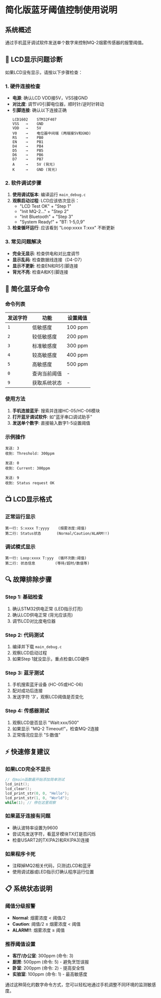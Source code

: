 # 简化版蓝牙阈值控制使用说明

## 系统概述

通过手机蓝牙调试软件发送单个数字来控制MQ-2烟雾传感器的报警阈值。

## 🔧 LCD显示问题诊断

如果LCD没有显示，请按以下步骤检查：

### 1. 硬件连接检查
- **电源**: 确认LCD VDD接5V，VSS接GND
- **对比度**: 调节V0引脚电位器，顺时针/逆时针转动
- **引脚连接**: 确认以下连接正确
  ```
  LCD1602    STM32F407
  VSS   →    GND
  VDD   →    5V
  V0    →    电位器中间端 (两端接5V和GND)
  RS    →    PB0
  EN    →    PB1
  D4    →    PB4
  D5    →    PB5
  D6    →    PB6
  D7    →    PB7
  A     →    5V (背光)
  K     →    GND (背光)
  ```

### 2. 软件调试步骤
1. **使用调试版本**: 编译运行 `main_debug.c`
2. **观察启动过程**: LCD应该依次显示：
   - "LCD Test OK" + "Step 1"
   - "Init MQ-2..." + "Step 2"  
   - "Init Bluetooth" + "Step 3"
   - "System Ready!" + "BT: 1-5,0,9"
3. **检查循环运行**: 应该看到 "Loop:xxxx T:xxx" 不断更新

### 3. 常见问题解决
- **完全无显示**: 检查供电和对比度调节
- **显示乱码**: 检查数据线连接（D4-D7）
- **显示不更新**: 检查EN和RS引脚连接
- **背光不亮**: 检查A和K引脚连接

## 📱 简化蓝牙命令

### 命令列表
| 发送字符 | 功能 | 设置阈值 |
|---------|------|---------|
| `1` | 低敏感度 | 100 ppm |
| `2` | 较低敏感度 | 200 ppm |
| `3` | 标准敏感度 | 300 ppm |
| `4` | 较高敏感度 | 400 ppm |
| `5` | 高敏感度 | 500 ppm |
| `0` | 查询当前阈值 | - |
| `9` | 获取系统状态 | - |

### 使用方法
1. **手机连接蓝牙**: 搜索并连接HC-05/HC-06模块
2. **打开蓝牙调试软件**: 如"蓝牙串口调试助手"
3. **发送单个数字**: 直接输入数字1-5设置阈值

### 示例操作
```
发送: 3
收到: Threshold: 300ppm

发送: 0  
收到: Current: 300ppm

发送: 9
收到: Status request OK
```

## 📺 LCD显示格式

### 正常运行显示
```
第一行: S:xxxx T:yyyy    (烟雾浓度:阈值)
第二行: Status状态       (Normal/Caution/ALARM!!)
```

### 调试模式显示
```
第一行: Loop:xxxx T:yyy  (循环次数:阈值)
第二行: 状态信息         (等待/超时/数值等)
```

## 🔍 故障排除步骤

### Step 1: 基础检查
1. 确认STM32供电正常 (LED指示灯亮)
2. 确认LCD供电正常 (背光应该亮)
3. 调节LCD对比度电位器

### Step 2: 代码测试
1. 编译并下载 `main_debug.c`
2. 观察LCD启动过程
3. 如果Step 1就没显示，重点检查LCD硬件

### Step 3: 蓝牙测试
1. 手机搜索蓝牙设备 (HC-05或HC-06)
2. 配对成功后连接
3. 发送字符 '3'，观察LCD阈值是否变化

### Step 4: 传感器测试
1. 观察LCD是否显示 "Wait:xxx/500"
2. 如果显示 "MQ-2 Timeout!"，检查MQ-2连接
3. 正常情况应显示 "S:数值"

## ⚡ 快速修复建议

### 如果LCD完全不显示
```c
// 在main函数最开始添加简单测试
lcd_init();
lcd_clear();
lcd_print_str(0, 0, "Hello");
lcd_print_str(1, 0, "World");
while(1); // 停在这里观察
```

### 如果蓝牙连接有问题
- 确认波特率设置为9600
- 尝试先发送字符，看蓝牙模块TX灯是否闪烁
- 检查USART2的TX(PA2)和RX(PA3)连接

### 如果程序卡死
- 注释掉MQ2相关代码，只测试LCD和蓝牙
- 使用调试器或LED指示灯确认程序运行位置

## 📋 系统状态说明

### 阈值分级报警
- **Normal**: 烟雾浓度 < 阈值/2
- **Caution**: 阈值/2 ≤ 烟雾浓度 < 阈值  
- **ALARM!!**: 烟雾浓度 ≥ 阈值

### 推荐阈值设置
- **客厅/办公室**: 300ppm (命令: 3)
- **厨房**: 500ppm (命令: 5) - 避免烹饪误报
- **卧室**: 200ppm (命令: 2) - 提高安全性
- **实验室**: 100ppm (命令: 1) - 最高敏感度

通过这种简化的数字命令方式，您可以轻松地通过手机调整不同环境的监测敏感度。
